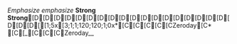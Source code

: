 *Emphasize* _emphasize_
**Strong** __Strong__[D[D[D[D[D[D[D[D[D[D[D[D[D[D[D[D[D[D[D[D[D[[1;5x[3;1;1;120;120;1;0x*[C[C[C[C[CZeroday[C* [C[_[C[C[CZeroday__
